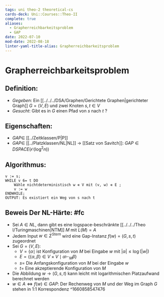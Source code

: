 ```yaml
---
tags: uni theo-2 theoretical-cs
cards-deck: Uni::Courses::Theo-II
complete: true
aliases:
  - Grapherreichbarkeitsproblem
  - GAP
date: 2022-07-10
mod-date: 2022-08-18
linter-yaml-title-alias: Grapherreichbarkeitsproblem
---
```


# Grapherreichbarkeitsproblem

## Definition:
- *Gegeben*: Ein [[../../../DSA/Graphen/Gerichtete Graphen|gerichteter Graph]] $G=(V,E)$ und zwei Knoten $s,t\in V$
- *Gesucht*: Gibt es in $G$ einen Pfad von $s$ nach $t$ ?

## Eigenschaften:
- $GAP\in$ [[../Zeitklassen/P|P]]
- $GAP\in$ [[../Platzklassen/NL|NL]]
  -> [[Satz von Savitch]]: $GAP \in DSPACE(\mathcal{O}(\log^2 n))$

## Algorithmus:
```
v := s;
WHILE v 6= t DO
	Wähle nichtdeterministisch w ∊ V mit (v, w) ∊ E ;
	v := w
ENDWHILE;
OUTPUT: Es existiert ein Weg von s nach t
```

## Beweis Der NL-Härte: #fc
- Sei $A\in NL,$ dann gibt es eine logspace-beschränkte [[../../../Theo I/Turingmaschinen|NTM]] $M$ mit $L(M)=A$
- Jedem Input $w\in\Sigma^{Stern}$ wird eine Gap-Instanz $f(w)=(G,s,t)$ zugeordnet
- Sei $G=(V,E):$
	- $V=\{\alpha\mid$ ist Konfiguration von $M$ bei Eingabe $w$ mit $|\alpha|\leq\log(|w|)$
	- $E=\{\{\alpha,\beta\}\in V\times V\mid\alpha\vdash_M\beta\}$
	- $s=$ Die Anfangskonfiguration von $M$ bei der Eingabe $w$
	- $t=$ Eine akzeptierende Konfiguration von $M$
- Die Abbildung $w\rightarrow(G,s,t)$ kann leicht mit logarithmischen Platzaufwand berechnet werden
- $w\in A\Leftrightarrow f(w)\in GAP:$ Der Rechenweg von $M$ und der Weg im Graph $G$ stehen in 1:1 Korrespondenz
^1660858547476
